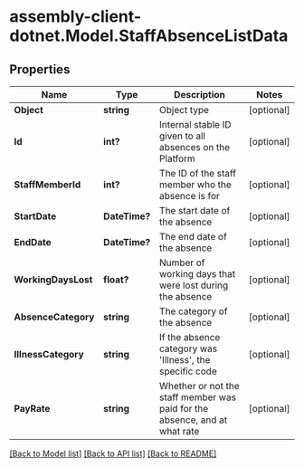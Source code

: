 # assembly-client-dotnet.Model.StaffAbsenceListData
## Properties

Name | Type | Description | Notes
------------ | ------------- | ------------- | -------------
**Object** | **string** | Object type | [optional] 
**Id** | **int?** | Internal stable ID given to all absences on the Platform | [optional] 
**StaffMemberId** | **int?** | The ID of the staff member who the absence is for | [optional] 
**StartDate** | **DateTime?** | The start date of the absence | [optional] 
**EndDate** | **DateTime?** | The end date of the absence | [optional] 
**WorkingDaysLost** | **float?** | Number of working days that were lost during the absence | [optional] 
**AbsenceCategory** | **string** | The category of the absence | [optional] 
**IllnessCategory** | **string** | If the absence category was &#39;Illness&#39;, the specific code | [optional] 
**PayRate** | **string** | Whether or not the staff member was paid for the absence, and at what rate | [optional] 

[[Back to Model list]](../README.md#documentation-for-models) [[Back to API list]](../README.md#documentation-for-api-endpoints) [[Back to README]](../README.md)

